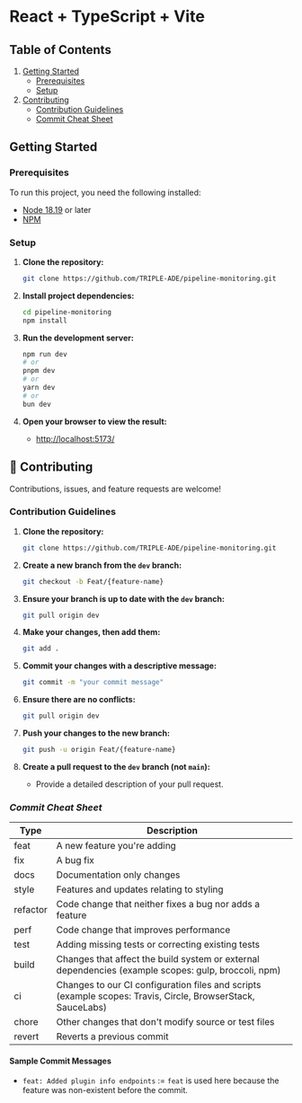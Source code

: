 # React + TypeScript + Vite

## Table of Contents

1. [Getting Started](#getting-started)
   - [Prerequisites](#prerequisites)
   - [Setup](#setup)
2. [Contributing](#-contributing)
   - [Contribution Guidelines](#contribution-guidelines)
   - [Commit Cheat Sheet](#_commit-cheat-sheet)

## Getting Started

### Prerequisites

To run this project, you need the following installed:
- [Node 18.19](https://nodejs.org/) or later
- [NPM](https://www.npmjs.com/)

### Setup

1. **Clone the repository:**
    ```bash
    git clone https://github.com/TRIPLE-ADE/pipeline-monitoring.git
    ```
   
2. **Install project dependencies:**
    ```bash
    cd pipeline-monitoring
    npm install
    ```

3. **Run the development server:**
    ```bash
    npm run dev
    # or
    pnpm dev
    # or
    yarn dev
    # or
    bun dev
    ```

4. **Open your browser to view the result:**
    - [http://localhost:5173/](http://localhost:5173/)

## 🤝 Contributing

Contributions, issues, and feature requests are welcome!

### Contribution Guidelines

1. **Clone the repository:**
    ```bash
    git clone https://github.com/TRIPLE-ADE/pipeline-monitoring.git
    ```

2. **Create a new branch from the `dev` branch:**
    ```bash
    git checkout -b Feat/{feature-name}
    ```

3. **Ensure your branch is up to date with the `dev` branch:**
    ```bash
    git pull origin dev
    ```

4. **Make your changes, then add them:**
    ```bash
    git add .
    ```

5. **Commit your changes with a descriptive message:**
    ```bash
    git commit -m "your commit message"
    ```

6. **Ensure there are no conflicts:**
    ```bash
    git pull origin dev
    ```

7. **Push your changes to the new branch:**
    ```bash
    git push -u origin Feat/{feature-name}
    ```

8. **Create a pull request to the `dev` branch (not `main`):**
    - Provide a detailed description of your pull request.

### _Commit Cheat Sheet_

| Type     | Description                                                                                                 |
| -------- | ----------------------------------------------------------------------------------------------------------- |
| feat     | A new feature you're adding                                                                                              |
| fix      | A bug fix                                                                                                   |
| docs     | Documentation only changes                                                                                  |
| style    | Features and updates relating to styling                                                                   |
| refactor | Code change that neither fixes a bug nor adds a feature                                                   |
| perf     | Code change that improves performance                                                                     |
| test     | Adding missing tests or correcting existing tests                                                           |
| build    | Changes that affect the build system or external dependencies (example scopes: gulp, broccoli, npm)         |
| ci       | Changes to our CI configuration files and scripts (example scopes: Travis, Circle, BrowserStack, SauceLabs) |
| chore    | Other changes that don't modify source or test files                                                    |
| revert   | Reverts a previous commit                                                                                   |

#### Sample Commit Messages
- `feat: Added plugin info endpoints` := `feat` is used here because the feature was non-existent before the commit.